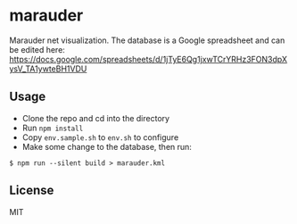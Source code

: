 # marauder
Marauder net visualization. The database is a Google spreadsheet and can be edited here: https://docs.google.com/spreadsheets/d/1jTyE6Qg1jxwTCrYRHz3FON3dpXysV_TA1ywteBH1VDU

## Usage
* Clone the repo and cd into the directory
* Run `npm install`
* Copy `env.sample.sh` to `env.sh` to configure
* Make some change to the database, then run:
``` shell
$ npm run --silent build > marauder.kml
```

## License
MIT
